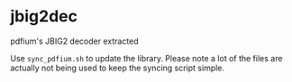 # jbig2dec
pdfium's JBIG2 decoder extracted

Use ```sync_pdfium.sh``` to update the library. Please note a lot of the files are actually not being used to keep the syncing script simple.
